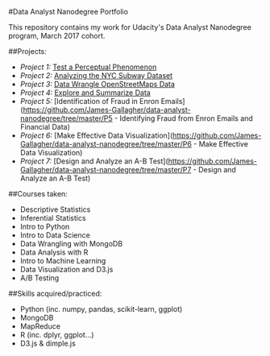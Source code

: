 
#Data Analyst Nanodegree Portfolio

This repository contains my work for Udacity's Data Analyst Nanodegree program, March 2017 cohort.

##Projects:

* *Project 1:* [Test a Perceptual Phenomenon](https://github.com/James-Gallagher/data-analyst-nanodegree/tree/master/P1%20-Test%20a%20Perceptual%20Phenomenon)
* *Project 2:* [Analyzing the NYC Subway Dataset](https://github.com/James-Gallagher/data-analyst-nanodegree/tree/master/P2%20-%20Analyzing%20the%20NYC%20Subway%20Dataset)
* *Project 3:* [Data Wrangle OpenStreetMaps Data](https://github.com/James-Gallagher/data-analyst-nanodegree/tree/master/P3%20-%20Data%20Wrangling%20with%20MongoDB)
* *Project 4:* [Explore and Summarize Data](https://github.com/James-Gallagher/data-analyst-nanodegree/tree/master/P4%20-%20Explore%20and%20Summarize%20Data)
* *Project 5:* [Identification of Fraud in Enron Emails](https://github.com/James-Gallagher/data-analyst-nanodegree/tree/master/P5 - Identifying Fraud from Enron Emails and Financial Data)
* *Project 6:* [Make Effective Data Visualization](https://github.com/James-Gallagher/data-analyst-nanodegree/tree/master/P6 - Make Effective Data Visualization)
* *Project 7:* [Design and Analyze an A-B Test](https://github.com/James-Gallagher/data-analyst-nanodegree/tree/master/P7 - Design and Analyze an A-B Test)

##Courses taken:
* Descriptive Statistics
* Inferential Statistics
* Intro to Python
* Intro to Data Science
* Data Wrangling with MongoDB
* Data Analysis with R
* Intro to Machine Learning
* Data Visualization and D3.js
* A/B Testing

##Skills acquired/practiced:
* Python (inc. numpy, pandas, scikit-learn, ggplot)
* MongoDB
* MapReduce
* R (inc. dplyr, ggplot...)
* D3.js & dimple.js
